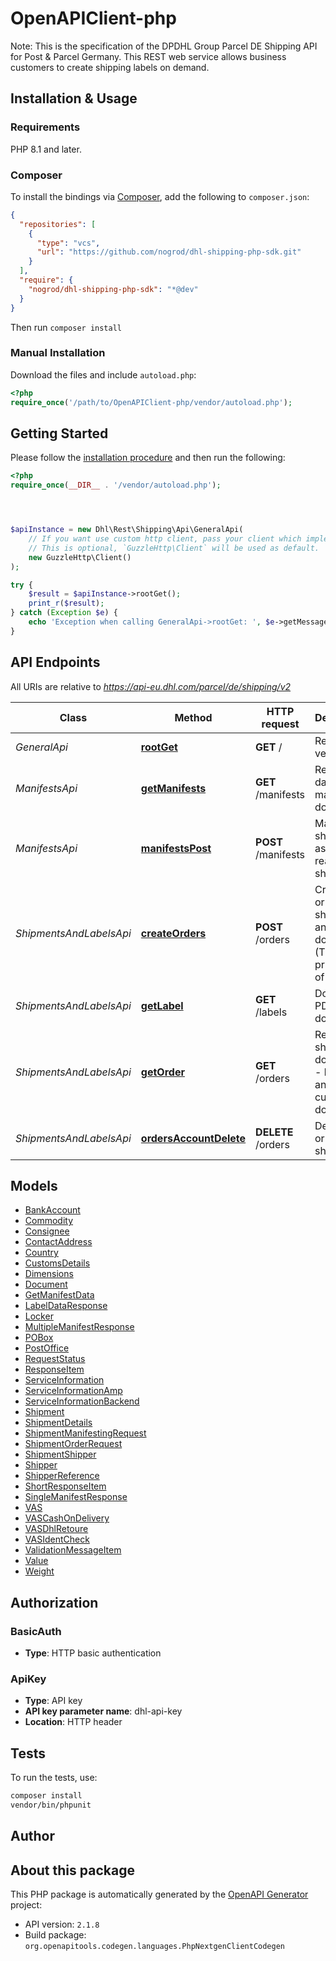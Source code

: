 # OpenAPIClient-php

Note: This is the specification of the DPDHL Group Parcel DE Shipping API for Post & Parcel Germany. This REST web service allows business customers to create shipping labels on demand.



## Installation & Usage

### Requirements

PHP 8.1 and later.

### Composer

To install the bindings via [Composer](https://getcomposer.org/), add the following to `composer.json`:

```json
{
  "repositories": [
    {
      "type": "vcs",
      "url": "https://github.com/nogrod/dhl-shipping-php-sdk.git"
    }
  ],
  "require": {
    "nogrod/dhl-shipping-php-sdk": "*@dev"
  }
}
```

Then run `composer install`

### Manual Installation

Download the files and include `autoload.php`:

```php
<?php
require_once('/path/to/OpenAPIClient-php/vendor/autoload.php');
```

## Getting Started

Please follow the [installation procedure](#installation--usage) and then run the following:

```php
<?php
require_once(__DIR__ . '/vendor/autoload.php');




$apiInstance = new Dhl\Rest\Shipping\Api\GeneralApi(
    // If you want use custom http client, pass your client which implements `GuzzleHttp\ClientInterface`.
    // This is optional, `GuzzleHttp\Client` will be used as default.
    new GuzzleHttp\Client()
);

try {
    $result = $apiInstance->rootGet();
    print_r($result);
} catch (Exception $e) {
    echo 'Exception when calling GeneralApi->rootGet: ', $e->getMessage(), PHP_EOL;
}

```

## API Endpoints

All URIs are relative to *https://api-eu.dhl.com/parcel/de/shipping/v2*

Class | Method | HTTP request | Description
------------ | ------------- | ------------- | -------------
*GeneralApi* | [**rootGet**](docs/Api/GeneralApi.md#rootget) | **GET** / | Return API version
*ManifestsApi* | [**getManifests**](docs/Api/ManifestsApi.md#getmanifests) | **GET** /manifests | Retrieve daily manifest document
*ManifestsApi* | [**manifestsPost**](docs/Api/ManifestsApi.md#manifestspost) | **POST** /manifests | Mark shipments as being ready for shipping
*ShipmentsAndLabelsApi* | [**createOrders**](docs/Api/ShipmentsAndLabelsApi.md#createorders) | **POST** /orders | Create one or more shipments and their documents. (This is the primary call of the API.)
*ShipmentsAndLabelsApi* | [**getLabel**](docs/Api/ShipmentsAndLabelsApi.md#getlabel) | **GET** /labels | Download PDF document
*ShipmentsAndLabelsApi* | [**getOrder**](docs/Api/ShipmentsAndLabelsApi.md#getorder) | **GET** /orders | Retrieve shipment documents - labels and customs documents
*ShipmentsAndLabelsApi* | [**ordersAccountDelete**](docs/Api/ShipmentsAndLabelsApi.md#ordersaccountdelete) | **DELETE** /orders | Delete one or more shipments

## Models

- [BankAccount](docs/Model/BankAccount.md)
- [Commodity](docs/Model/Commodity.md)
- [Consignee](docs/Model/Consignee.md)
- [ContactAddress](docs/Model/ContactAddress.md)
- [Country](docs/Model/Country.md)
- [CustomsDetails](docs/Model/CustomsDetails.md)
- [Dimensions](docs/Model/Dimensions.md)
- [Document](docs/Model/Document.md)
- [GetManifestData](docs/Model/GetManifestData.md)
- [LabelDataResponse](docs/Model/LabelDataResponse.md)
- [Locker](docs/Model/Locker.md)
- [MultipleManifestResponse](docs/Model/MultipleManifestResponse.md)
- [POBox](docs/Model/POBox.md)
- [PostOffice](docs/Model/PostOffice.md)
- [RequestStatus](docs/Model/RequestStatus.md)
- [ResponseItem](docs/Model/ResponseItem.md)
- [ServiceInformation](docs/Model/ServiceInformation.md)
- [ServiceInformationAmp](docs/Model/ServiceInformationAmp.md)
- [ServiceInformationBackend](docs/Model/ServiceInformationBackend.md)
- [Shipment](docs/Model/Shipment.md)
- [ShipmentDetails](docs/Model/ShipmentDetails.md)
- [ShipmentManifestingRequest](docs/Model/ShipmentManifestingRequest.md)
- [ShipmentOrderRequest](docs/Model/ShipmentOrderRequest.md)
- [ShipmentShipper](docs/Model/ShipmentShipper.md)
- [Shipper](docs/Model/Shipper.md)
- [ShipperReference](docs/Model/ShipperReference.md)
- [ShortResponseItem](docs/Model/ShortResponseItem.md)
- [SingleManifestResponse](docs/Model/SingleManifestResponse.md)
- [VAS](docs/Model/VAS.md)
- [VASCashOnDelivery](docs/Model/VASCashOnDelivery.md)
- [VASDhlRetoure](docs/Model/VASDhlRetoure.md)
- [VASIdentCheck](docs/Model/VASIdentCheck.md)
- [ValidationMessageItem](docs/Model/ValidationMessageItem.md)
- [Value](docs/Model/Value.md)
- [Weight](docs/Model/Weight.md)

## Authorization

### BasicAuth

- **Type**: HTTP basic authentication


### ApiKey

- **Type**: API key
- **API key parameter name**: dhl-api-key
- **Location**: HTTP header


## Tests

To run the tests, use:

```bash
composer install
vendor/bin/phpunit
```

## Author



## About this package

This PHP package is automatically generated by the [OpenAPI Generator](https://openapi-generator.tech) project:

- API version: `2.1.8`
- Build package: `org.openapitools.codegen.languages.PhpNextgenClientCodegen`
